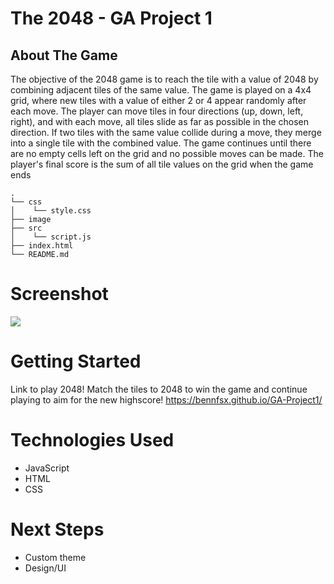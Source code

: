 # The 2048 - GA Project 1

## About The Game

The objective of the 2048 game is to reach the tile with a value of 2048 by combining adjacent tiles of the same
value. The game is played on a 4x4 grid, where new tiles with a value of either 2 or 4 appear randomly after each
move. The player can move tiles in four directions (up, down, left, right), and with each move, all tiles slide as far
as possible in the chosen direction. If two tiles with the same value collide during a move, they merge into a
single tile with the combined value. The game continues until there are no empty cells left on the grid and no
possible moves can be made. The player's final score is the sum of all tile values on the grid when the game ends

```shell
.
└── css
│    └── style.css
├── image
├── src
│    └── script.js
├── index.html
└── README.md

```

# Screenshot

<img src="./img/gamescreenNew.PNG.png">

# Getting Started

Link to play 2048!
Match the tiles to 2048 to win the game and continue playing to aim for the new highscore!
https://bennfsx.github.io/GA-Project1/

# Technologies Used

- JavaScript
- HTML
- CSS

# Next Steps

- Custom theme
- Design/UI

